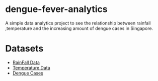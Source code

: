 # dengue-fever-analytics
A simple data analytics project to see the relationship between rainfall ,temperature and the increasing amount of dengue cases in Singapore.


# Datasets

- [RainFall Data](https://data.gov.sg/dataset/rainfall-monthly-number-of-rain-days)
- [Temperature Data](https://www.climatestotravel.com/climate/singapore)
- [Dengue Cases](https://data.gov.sg/dataset/weekly-infectious-disease-bulletin-cases)
